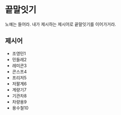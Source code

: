 # 끝말잇기
노예는 들어라. 내가 제시하는 제시어로 끝말잇기를 이어가거라.

## 제시어
- 조영민1
- 민들레2
- 레미콘3
- 콘스프4
- 프리저5
- 저팔계6
- 계량기7
- 기관차8
- 차량용9
- 용수철10